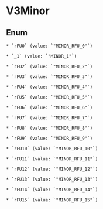
# V3Minor

## Enum


    * `rFU0` (value: `"MINOR_RFU_0"`)

    * `_1` (value: `"MINOR_1"`)

    * `rFU2` (value: `"MINOR_RFU_2"`)

    * `rFU3` (value: `"MINOR_RFU_3"`)

    * `rFU4` (value: `"MINOR_RFU_4"`)

    * `rFU5` (value: `"MINOR_RFU_5"`)

    * `rFU6` (value: `"MINOR_RFU_6"`)

    * `rFU7` (value: `"MINOR_RFU_7"`)

    * `rFU8` (value: `"MINOR_RFU_8"`)

    * `rFU9` (value: `"MINOR_RFU_9"`)

    * `rFU10` (value: `"MINOR_RFU_10"`)

    * `rFU11` (value: `"MINOR_RFU_11"`)

    * `rFU12` (value: `"MINOR_RFU_12"`)

    * `rFU13` (value: `"MINOR_RFU_13"`)

    * `rFU14` (value: `"MINOR_RFU_14"`)

    * `rFU15` (value: `"MINOR_RFU_15"`)



